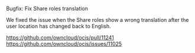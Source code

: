 Bugfix: Fix Share roles translation

We fixed the issue when the Share roles show a wrong translation after the user location has changed back to English.

https://github.com/owncloud/ocis/pull/11241  
https://github.com/owncloud/ocis/issues/11025

